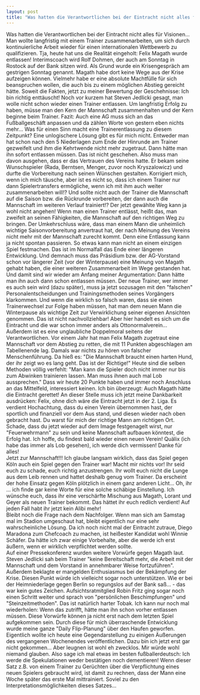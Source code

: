 ```yaml
---
layout: post
title: "Was hatten die Verantwortlichen bei der Eintracht nicht alles für Visionen..."
---
```


Was hatten die Verantwortlichen bei der Eintracht nicht alles für Visionen... Man wollte langfristig mit einem Trainer zusammenarbeiten, um sich durch kontinuierliche Arbeit wieder für einen internationalen Wettbewerb zu qualifizieren. Tja, heute hat uns die Realität eingeholt: Felix Magath wurde entlassen! Interimscoach wird Rolf Dohmen, der auch am Sonntag in Rostock auf der Bank sitzen wird. Als Grund wurde ein Krisengespräch am gestrigen Sonntag genannt. Magath habe dort keine Wege aus der Krise aufzeigen können. Vielmehr habe er eine absolute Machtfülle für sich beanspruchen wollen, die auch bis zu einem möglichen Abstieg gereicht hätte. Soweit die Fakten, jetzt zu meiner Bewertung der Geschehnisse: Ich bin richtig enttäuscht! Noch vor kurzem hat Steven Jedlicki gesagt, man wolle nicht schon wieder einen Trainer entlassen. Um langfristig Erfolg zu haben, müsse man den Kern der Mannschaft zusammenhalten und der Kern beginne beim Trainer. Fazit: Auch eine AG muss sich an das Fußballgeschäft anpassen und da zählen Worte von gestern eben nichts mehr... Was für einen Sinn macht eine Trainerentlassung zu diesem Zeitpunkt? Eine unlogischere Lösung gibt es für mich nicht. Entweder man hat schon nach den 5 Niederlagen zum Ende der Hinrunde am Trainer gezweifelt und ihm die Kehrtwende nicht mehr zugetraut. Dann hätte man ihn sofort entlassen müssen. Das ist nicht geschehen. Also muss man davon ausgehen, dass er das Vertrauen des Vereins hatte. Er bekam seine Wunschspieler (Rada, Berntsen, Menger, zuvor noch Kryszalowicz) und durfte die Vorbereitung nach seinen Wünschen gestalten. Korrigiert mich, wenn ich mich täusche, aber ist es nicht so, dass ich einem Trainer nur dann Spielertransfers ermögliche, wenn ich mit ihm auch weiter zusammenarbeiten will!? Und sollte nicht auch der Trainer die Mannschaft auf die Saison bzw. die Rückrunde vorbereiten, der dann auch die Mannschaft im weiteren Verlauf trainiert!? Der jetzt gewählte Weg kann ja wohl nicht angehen! Wenn man einen Trainer entlässt, heißt das, man zweifelt an seinen Fähigkeiten, die Mannschaft auf den richtigen Weg zu bringen. Der Umkehrschluss wäre, dass man einem Mann die unheimlich wichtige Saisonvorbereitung anvertraut hat, der nach Meinung des Vereins nicht mehr mit der Mannschaft zurecht kommt. Denn eine Entlassung kann ja nicht spontan passieren. So etwas kann man nicht an einem einzigen Spiel festmachen. Das ist im Normalfall das Ende einer längeren Entwicklung. Und demnach muss das Präsidium bzw. der AG-Vorstand schon vor längerer Zeit (vor der Winterpause) eine Meinung von Magath gehabt haben, die einer weiteren Zusammenarbeit im Wege gestanden hat. Und damit sind wir wieder am Anfang meiner Argumentation: Dann hätte man ihn auch dann schon entlassen müssen. Der neue Trainer, wer immer es auch sein wird (dazu später), muss ja jetzt sozusagen mit den "falschen" Personalentscheidungen und Trainingsmethoden seines Vorgängers klarkommen. Und wenn die wirklich so falsch waren, dass sie einen Trainerwechsel zur Folge haben müssen, hat man dem neuen Mann die Winterpause als wichtige Zeit zur Verwirklichung seiner eigenen Ansichten genommen. Das ist nicht nachvollziehbar! Aber hier handelt es sich um die Eintracht und die war schon immer anders als Ottonormalverein... Außerdem ist es eine unglaubliche Doppelmoral seitens der Verantwortlichen. Vor einem Jahr hat man Felix Magath zugetraut eine Mannschaft vor dem Abstieg zu retten, die mit 11 Punkten abgeschlagen am Tabellenende lag. Damals war nichts zu hören von falscher Menschenführung. Da hieß es: "Die Mannschaft braucht einen harten Hund, der ihr zeigt wo es lang geht. Das ist der Richtige!" Heute sind die selben Methoden völlig verfehlt: "Man kann die Spieler doch nicht immer nur bis zum Abwinken trainieren lassen. Man muss ihnen auch mal Lob aussprechen." Dass wir heute 20 Punkte haben und immer noch Anschluss an das Mittelfeld, interessiert keinen. Ich bin überzeugt: Auch Magath hätte die Eintracht gerettet! An dieser Stelle muss ich jetzt meine Dankbarkeit ausdrücken: Felix, ohne dich wäre die Eintracht jetzt in der 2. Liga. Es verdient Hochachtung, dass du einen Verein übernommen hast, der sportlich und finanziell vor dem Aus stand, und diesen wieder nach oben gebracht hast. Du warst für mich der richtige Mann am richtigen Ort. Schade, dass du jetzt wieder auf dem Image festgenagelt wirst, nur "Feuerwehrmann" zu sein und keine Mannschaft aufbauen könntest, die Erfolg hat. Ich hoffe, du findest bald wieder einen neuen Verein! Quälix (ich habe das immer als Lob gesehen), ich werde dich vermissen! Danke für alles!  
Jetzt zur Mannschaft!!! Ich glaube langsam wirklich, dass das Spiel gegen Köln auch ein Spiel gegen den Trainer war! Macht mir nichts vor! Ihr seid euch zu schade, euch richtig anzustrengen. Ihr wollt euch nicht die Lunge aus dem Leib rennen und hattet deshalb genug vom Trainer. Da erscheint der hohe Einsatz gegen Köln plötzlich in einem ganz anderen Licht... Oh, ihr ... ich finde gar keine Worte für eine solche schäbige Einstellung. Ich wünsche euch, dass ihr eine verschärfte Mischung aus Magath, Lorant und Geyer als neuen Trainer bekommt. Das hättet ihr euch redlich verdient! Auf jeden Fall habt ihr jetzt kein Alibi mehr!  
Bleibt noch die Frage nach dem Nachfolger. Wenn man sich am Samstag mal im Stadion umgeschaut hat, bleibt eigentlich nur eine sehr wahrscheinliche Lösung. Da ich noch nicht mal der Eintracht zutraue, Diego Maradona zum Chefcoach zu machen, ist heißester Kandidat wohl Winnie Schäfer. Da hätte ich zwar einige Vorbehalte, aber die werde ich erst äußern, wenn er wirklich verpflichtet werden sollte.  
Auf einer Pressekonferenz wurden weitere Vorwürfe gegen Magath laut. Steven Jedlicki sah beim Trainer "keine Bereitschaft mehr, die Arbeit mit der Mannschaft und dem Vorstand in annehmbarer Weise fortzuführen". Außerdem beklagte er mangelden Enthusiasmus bei der Bekämpfung der Krise. Diesen Punkt würde ich vielleicht sogar noch unterstützen. Wie er bei der Heimniederlage gegen Berlin so regungslos auf der Bank saß... - das war kein gutes Zeichen. Aufsichtsratmitglied Robin Fritz ging sogar noch einen Schritt weiter und sprach von "persönlichen Beschimpfungen" und "Steinzeitmethoden". Das ist natürlich harter Tobak. Ich kann nur noch mal wiederholen: Wenn das zutrifft, hätte man ihn schon vorher entlassen müssen. Diese Vorwürfe können ja nicht erst nach dem letzten Spiel aufgekommen sein. Durch diese für mich überraschende Entwicklung wurde meine ganze "Daily Flip-Planung" über den Haufen geworfen. Eigentlich wollte ich heute eine Gegendarstellung zu einigen Äußerungen des vergangenen Wochenendes veröffentlichen. Dazu bin ich jetzt erst gar nicht gekommen... Aber leugnen ist wohl eh zwecklos. Mir würde wohl niemand glauben. Also sage ich mal etwas im besten fußballerdeutsch: Ich werde die Spekulationen weder bestätigen noch dementieren! Wenn dieser Satz z.B. von einem Trainer zu Gerüchten über die Verpflichtung eines neuen Spielers gebraucht wird, ist damit zu rechnen, dass der Mann eine Woche später das erste Mal mittrainiert. Soviel zu den Interpretationsmöglichkeiten dieses Satzes...
